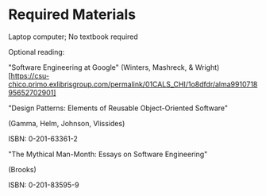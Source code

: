 # Required Materials

Laptop computer; No textbook required

Optional reading:

"Software Engineering at Google" (Winters, Mashreck, & Wright)[https://csu-chico.primo.exlibrisgroup.com/permalink/01CALS_CHI/1o8dfdr/alma991071895652702901]

"Design Patterns: Elements of Reusable Object-Oriented Software"

(Gamma, Helm, Johnson, Vlissides)

ISBN: 0-201-63361-2

"The Mythical Man-Month: Essays on Software Engineering"

(Brooks)

ISBN: 0-201-83595-9